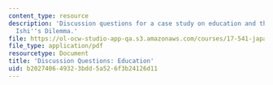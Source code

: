 ```yaml
---
content_type: resource
description: 'Discussion questions for a case study on education and the workplace:
  Ishi''s Dilemma.'
file: https://ol-ocw-studio-app-qa.s3.amazonaws.com/courses/17-541-japanese-politics-and-society-fall-2008/b202740649323bdd5a526f3b24126d11_questions3.pdf
file_type: application/pdf
resourcetype: Document
title: 'Discussion Questions: Education'
uid: b2027406-4932-3bdd-5a52-6f3b24126d11
---
```

